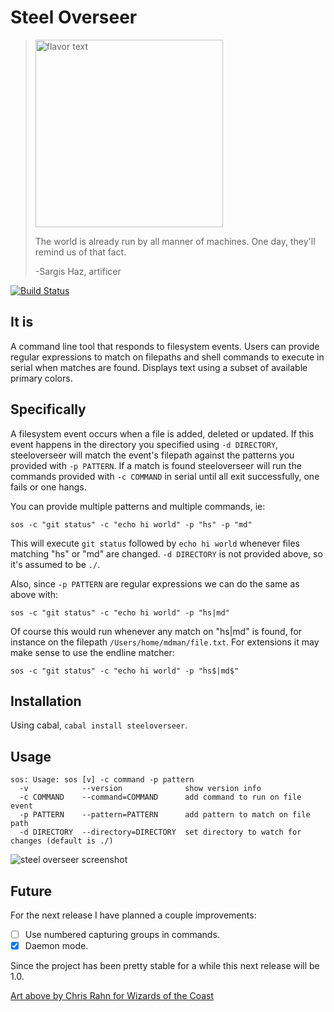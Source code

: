 Steel Overseer
==============
> <img src="https://raw.github.com/schell/steeloverseer/master/rsrc/pic.jpg" width="300" title="flavor text" />
>
> The world is already run by all manner of machines. One day, they'll remind us of that fact. 
> 
> -Sargis Haz, artificer 

[![Build Status](https://travis-ci.org/schell/steeloverseer.png?branch=master)](https://travis-ci.org/schell/steeloverseer)

It is
-----
A command line tool that responds to filesystem events. 
Users can provide regular expressions to match on filepaths 
and shell commands to execute in serial when matches are found. 
Displays text using a subset of available primary colors.

Specifically
------------
A filesystem event occurs when a file is added, deleted or updated. 
If this event happens in the directory you specified using 
```-d DIRECTORY```, steeloverseer will match the event's filepath 
against the patterns you provided with ```-p PATTERN```.
If a match is found steeloverseer will run the commands provided 
with ```-c COMMAND``` in serial until all exit successfully, one fails or one hangs.

You can provide multiple patterns and multiple commands, ie:

    sos -c "git status" -c "echo hi world" -p "hs" -p "md"
    
This will execute ```git status``` followed by ```echo hi world``` 
whenever files matching "hs" or "md" are changed. ```-d DIRECTORY``` 
is not provided above, so it's assumed to be ```./```.

Also, since ```-p PATTERN``` are regular expressions we can do the same as above with:

    sos -c "git status" -c "echo hi world" -p "hs|md"
    
Of course this would run whenever any match on "hs|md" is found, 
for instance on the filepath ```/Users/home/mdman/file.txt```.
For extensions it may make sense to use the endline matcher:

    sos -c "git status" -c "echo hi world" -p "hs$|md$"

Installation
------------
Using cabal, ```cabal install steeloverseer```.

Usage
-----
    sos: Usage: sos [v] -c command -p pattern
      -v            --version              show version info
      -c COMMAND    --command=COMMAND      add command to run on file event
      -p PATTERN    --pattern=PATTERN      add pattern to match on file path
      -d DIRECTORY  --directory=DIRECTORY  set directory to watch for changes (default is ./)

<img src="https://raw.github.com/schell/steeloverseer/master/rsrc/screenv0.2.0.0.png" title="steel overseer screenshot" />

Future
------
For the next release I have planned a couple improvements:

- [ ] Use numbered capturing groups in commands.
- [x] Daemon mode.

Since the project has been pretty stable for a while this next release will be 1.0.

[Art above by Chris Rahn for Wizards of the Coast](http://gatherer.wizards.com/Pages/Card/Details.aspx?multiverseid=205036 "Steel Overseer")
